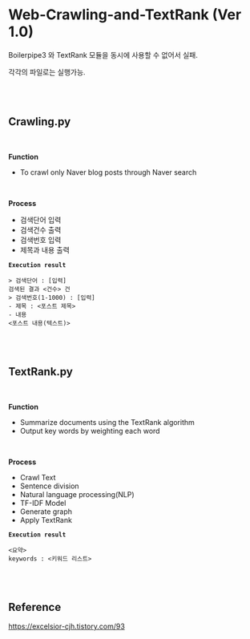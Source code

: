 # Web-Crawling-and-TextRank (Ver 1.0)

Boilerpipe3 와 TextRank 모듈을 동시에 사용할 수 없어서 실패.

각각의 파일로는 실행가능.

<br>
<br>

## Crawling.py

<br>

<b>Function</b>
- To crawl only Naver blog posts through Naver search

<br>

<b>Process</b>
- 검색단어 입력
- 검색건수 출력
- 검색번호 입력
- 제목과 내용 출력

<pre><code><b>Execution result</b>

> 검색단어 : [입력]
검색된 결과 <건수> 건
> 검색번호(1-1000) : [입력]
- 제목 : <포스트 제목>
- 내용
<포스트 내용(텍스트)>
</code></pre>

<br>
<br>

## TextRank.py

<br>

<b>Function</b>
- Summarize documents using the TextRank algorithm
- Output key words by weighting each word

<br>

<b>Process</b>
- Crawl Text
- Sentence division
- Natural language processing(NLP)
- TF-IDF Model
- Generate graph
- Apply TextRank

<pre><code><b>Execution result</b>

<요약>
keywords : <키워드 리스트>
</code></pre>

<br>
<br>

## Reference
https://excelsior-cjh.tistory.com/93

